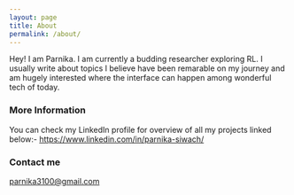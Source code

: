 ```yaml
---
layout: page
title: About
permalink: /about/
---
```


Hey! I am Parnika. I am currently a budding researcher exploring RL. I usually write about topics I believe have been remarable on my journey and am hugely interested where the interface can happen among wonderful tech of today. 

### More Information

You can check my LinkedIn profile for overview of all my projects linked below:-
<https://www.linkedin.com/in/parnika-siwach/>

### Contact me

[parnika3100@gmail.com](mailto:parnika3100@gmail.com)
